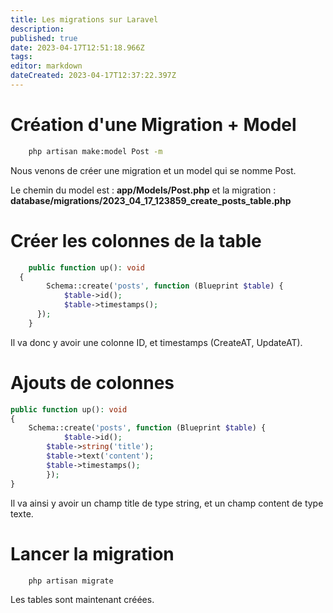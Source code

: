 ```yaml
---
title: Les migrations sur Laravel
description: 
published: true
date: 2023-04-17T12:51:18.966Z
tags: 
editor: markdown
dateCreated: 2023-04-17T12:37:22.397Z
---
```


# Création d'une Migration + Model
```bash
	php artisan make:model Post -m
```
Nous venons de créer une migration et un model qui se nomme Post.

Le chemin du model est : **app/Models/Post.php** et la migration : **database/migrations/2023_04_17_123859_create_posts_table.php**

# Créer les colonnes de la table
```php
	public function up(): void
  {
  		Schema::create('posts', function (Blueprint $table) {
            $table->id();
            $table->timestamps();
      });
	}
```
Il va donc y avoir une colonne ID, et timestamps (CreateAT, UpdateAT).

# Ajouts de colonnes
```php
public function up(): void
{
  	Schema::create('posts', function (Blueprint $table) {
    		$table->id();
        $table->string('title');
        $table->text('content');
        $table->timestamps();
		});
}
```
Il va ainsi y avoir un champ title de type string, et un champ content de type texte.

# Lancer la migration
```bash
	php artisan migrate
```
Les tables sont maintenant créées.